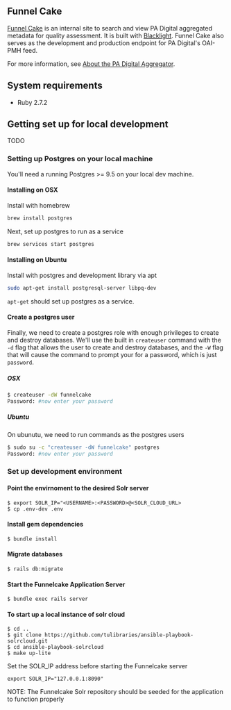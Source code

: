 Funnel Cake
---------
[Funnel Cake](https://funnelcake.padigital.org/) is an internal site to search and view PA Digital aggregated metadata for quality assessment. It is built with [Blacklight](https://projectblacklight.org/). Funnel Cake also serves as the development and production endpoint for PA Digital's OAI-PMH feed.

For more information, see [About the PA Digital Aggregator](https://padigital.org/about-aggregator/).

## System requirements

- Ruby 2.7.2

Getting set up for local development
---------

TODO

### Setting up Postgres on your local machine

You'll need a running Postgres >= 9.5 on your local dev machine.

#### Installing on OSX

Install with homebrew

```bash
brew install postgres
```

Next, set up postgres to run as a service

```bash
brew services start postgres
```

#### Installing on Ubuntu

Install with postgres and development library via apt
```bash
sudo apt-get install postgresql-server libpq-dev
```

`apt-get` should set up postgres as a service.



#### Create a postgres user
Finally, we need to create a postgres role with enough privileges to create and destroy databases. We'll use the built in `createuser` command with the `-d` flag that allows the user to create and destroy databases, and the `-W` flag that will cause the command to prompt your for a password, which is just `password`.

##### OSX

```bash
$ createuser -dW funnelcake
Password: #now enter your password
```

##### Ubuntu
On ubunutu, we need to run commands as the postgres users
```bash
$ sudo su -c "createuser -dW funnelcake" postgres
Password: #now enter your password
```

### Set up development environment

#### Point the envirnoment to the desired Solr server

```
$ export SOLR_IP="<USERNAME>:<PASSWORD>@<SOLR_CLOUD_URL>
$ cp .env-dev .env
```

#### Install gem dependencies

```
$ bundle install
```

#### Migrate databases

```
$ rails db:migrate
```

#### Start the Funnelcake Application Server

```
$ bundle exec rails server
```

#### To start up a local instance of solr cloud


```
$ cd ..
$ git clone https://github.com/tulibraries/ansible-playbook-solrcloud.git
$ cd ansible-playbook-solrcloud
$ make up-lite
```

Set the SOLR_IP address before starting the Funnelcake server

```
export SOLR_IP="127.0.0.1:8090"
```

NOTE: The Funnelcake Solr repository should be seeded for the application to function properly
